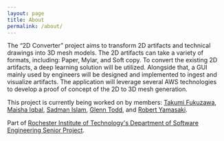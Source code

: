 ```yaml
---
layout: page
title: About
permalink: /about/
---
```


The “2D Converter” project aims to transform 2D artifacts and technical drawings into 3D mesh models. The 2D artifacts can take a variety of formats, including: Paper, Mylar, and Soft copy. To convert the existing 2D artifacts, a deep learning solution will be utilized. Alongside that, a GUI mainly used by engineers will be designed and implemented to ingest and visualize artifacts. The application will leverage several AWS technologies to develop a proof of concept of the 2D to 3D mesh generation.

This project is currently being worked on by members: [Takumi Fukuzawa](https://github.com/tsf2802), [Maisha Iqbal](https://github.com/maisha242), [Sadman Islam](https://github.com/sui2435), [Glenn Todd](https://github.com/GlennT18), and [Robert Yamasaki](https://github.com/rhy2781). 

Part of [Rochester Institute of Technology's Department of Software Engineering Senior Project](https://seniorproject.se.rit.edu/). 

